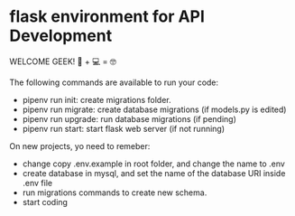 # flask environment for API Development

WELCOME GEEK! 🐍 + 💻 = 🤓

The following commands are available to run your code:

- pipenv run init: create migrations folder.
- pipenv run migrate: create database migrations (if models.py is edited)
- pipenv run upgrade: run database migrations (if pending)
- pipenv run start: start flask web server (if not running)

On new projects, yo need to remeber:

- change copy .env.example in root folder, and change the name to .env
- create database in mysql, and set the name of the database URI inside .env file
- run migrations commands to create new schema.
- start coding